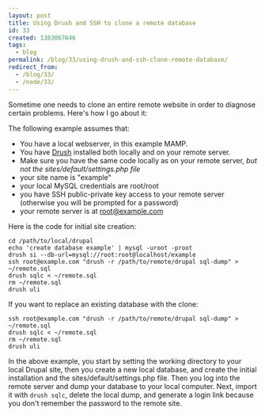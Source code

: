 ```yaml
---
layout: post
title: Using Drush and SSH to clone a remote database
id: 33
created: 1383067646
tags:
  - blog
permalink: /blog/33/using-drush-and-ssh-clone-remote-database/
redirect_from:
  - /blog/33/
  - /node/33/
---
```

Sometime one needs to clone an entire remote website in order to diagnose certain problems. Here's how I go about it:

The following example assumes that:

 * You have a local webserver, in this example MAMP.
 * You have [Drush](http://drupal.org/project/drush) installed both locally and on your remote server.
 * Make sure you have the same code locally as on your remote server, *but not the sites/default/settings.php file*
 * your site name is "example"
 * your local MySQL credentials are root/root
 * you have SSH public-private key access to your remote server (otherwise you will be prompted for a password)
 * your remote server is at root@example.com

Here is the code for initial site creation:

    cd /path/to/local/drupal
    echo 'create database example' | mysql -uroot -proot
    drush si --db-url=mysql://root:root@localhost/example
    ssh root@example.com "drush -r /path/to/remote/drupal sql-dump" > ~/remote.sql
    drush sqlc < ~/remote.sql
    rm ~/remote.sql
    drush uli

If you want to replace an existing database with the clone:

    ssh root@example.com "drush -r /path/to/remote/drupal sql-dump" > ~/remote.sql
    drush sqlc < ~/remote.sql
    rm ~/remote.sql
    drush uli

In the above example, you start by setting the working directory to your local Drupal site, then you create a new local database, and create the initial installation and the sites/default/settings.php file. Then you log into the remote server and dump your database to your local computer. Next, import it with `drush sqlc`, delete the local dump, and generate a login link because you don't remember the password to the remote site.
